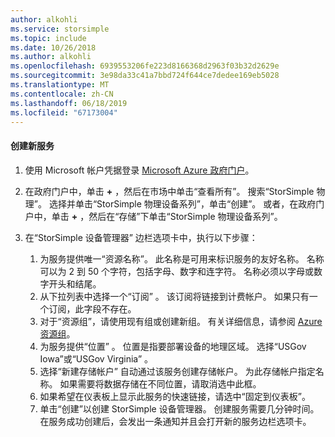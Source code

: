 ```yaml
---
author: alkohli
ms.service: storsimple
ms.topic: include
ms.date: 10/26/2018
ms.author: alkohli
ms.openlocfilehash: 6939553206fe223d8166368d2963f03b32d2629e
ms.sourcegitcommit: 3e98da33c41a7bbd724f644ce7dedee169eb5028
ms.translationtype: MT
ms.contentlocale: zh-CN
ms.lasthandoff: 06/18/2019
ms.locfileid: "67173004"
---
```

#### <a name="to-create-a-new-service"></a>创建新服务
1. 使用 Microsoft 帐户凭据登录 [Microsoft Azure 政府门户](https://portal.azure.us/)。
2. 在政府门户中，单击 **+** ，然后在市场中单击“查看所有”。  搜索“StorSimple 物理”。  选择并单击“StorSimple 物理设备系列”，单击“创建”。   或者，在政府门户中，单击 **+** ，然后在“存储”下单击“StorSimple 物理设备系列”。  
3. 在“StorSimple 设备管理器”  边栏选项卡中，执行以下步骤：
   
   1. 为服务提供唯一“资源名称”。  此名称是可用来标识服务的友好名称。 名称可以为 2 到 50 个字符，包括字母、数字和连字符。 名称必须以字母或数字开头和结尾。
   2. 从下拉列表中选择一个“订阅”  。 该订阅将链接到计费帐户。 如果只有一个订阅，此字段不存在。
   3. 对于“资源组”，请使用现有组或创建新组。    有关详细信息，请参阅 [Azure 资源组](https://azure.microsoft.com/documentation/articles/virtual-machines-windows-infrastructure-resource-groups-guidelines/)。
   4. 为服务提供“位置”  。 位置是指要部署设备的地理区域。 选择“USGov Iowa”或“USGov Virginia”   。
   5. 选择“新建存储帐户”  自动通过该服务创建存储帐户。 为此存储帐户指定名称。 如果需要将数据存储在不同位置，请取消选中此框。
   6. 如果希望在仪表板上显示此服务的快速链接，请选中“固定到仪表板”。 
   7. 单击“创建”以创建 StorSimple 设备管理器。  创建服务需要几分钟时间。 在服务成功创建后，会发出一条通知并且会打开新的服务边栏选项卡。


